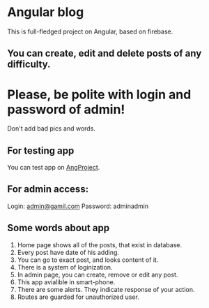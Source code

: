 # Angular blog
This is full-fledged project on Angular, based on firebase.
## You can create, edit and delete posts of any difficulty.

# Please, be polite with login and password of admin!
Don't add bad pics and words.

## For testing app
You can test app on [AngProject](https://baseforapp.firebaseapp.com/).
## For admin access:
Login: admin@gamil.com
Password: adminadmin

## Some words about app
1. Home page shows all of the posts, that exist in database. 
2. Every post have date of his adding.
3. You can go to exact post, and looks content of it.
4. There is a system of loginization.
5. In admin page, you can create, remove or edit any post.
6. This app avialible in smart-phone.
7. There are some alerts. They indicate response of your action.
8. Routes are guarded for unauthorized user. 
